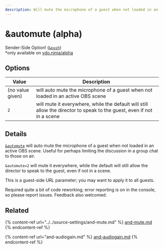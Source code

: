 ```yaml
---
description: Will mute the microphone of a guest when not loaded in an active OBS scene
---
```


# \&automute (alpha)

Sender-Side Option! ([`&push`](../../source-settings/push.md))\
\*only available on [vdo.ninja/alpha](https://vdo.ninja/alpha/)

## Options

| Value            | Description                                                                                                            |
| ---------------- | ---------------------------------------------------------------------------------------------------------------------- |
| (no value given) | will auto mute the microphone of a guest when not loaded in an active OBS scene                                        |
| `2`              | will mute it everywhere, while the default will still allow the director to speak to the guest, even if not in a scene |

## Details

[`&automute`](and-automute-alpha.md) will auto mute the microphone of a guest when not loaded in an active OBS scene. Useful for perhaps limiting the discussion in a group chat to those on air.

`&automute=2` will mute it everywhere, while the default will still allow the director to speak to the guest, even if not in a scene.

This is a guest-side URL parameter; you may want to apply it to all guests.

Required quite a bit of code reworking; error reporting is on in the console, so please report issues. Feedback also welcomed.

## Related

{% content-ref url="../../source-settings/and-mute.md" %}
[and-mute.md](../../source-settings/and-mute.md)
{% endcontent-ref %}

{% content-ref url="and-audiogain.md" %}
[and-audiogain.md](and-audiogain.md)
{% endcontent-ref %}
